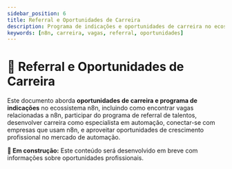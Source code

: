 ```yaml
---
sidebar_position: 6
title: Referral e Oportunidades de Carreira
description: Programa de indicações e oportunidades de carreira no ecossistema n8n
keywords: [n8n, carreira, vagas, referral, oportunidades]
---
```


# 💼 Referral e Oportunidades de Carreira

Este documento aborda **oportunidades de carreira e programa de indicações** no ecossistema n8n, incluindo como encontrar vagas relacionadas a n8n, participar do programa de referral de talentos, desenvolver carreira como especialista em automação, conectar-se com empresas que usam n8n, e aproveitar oportunidades de crescimento profissional no mercado de automação.

**🔄 Em construção:** Este conteúdo será desenvolvido em breve com informações sobre oportunidades profissionais.
